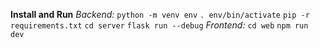 **Install and Run**
*Backend:*
`python -m venv env`
`. env/bin/activate`
`pip -r requirements.txt`
`cd server`
`flask run --debug`
*Frontend:*
`cd web`
`npm run dev`